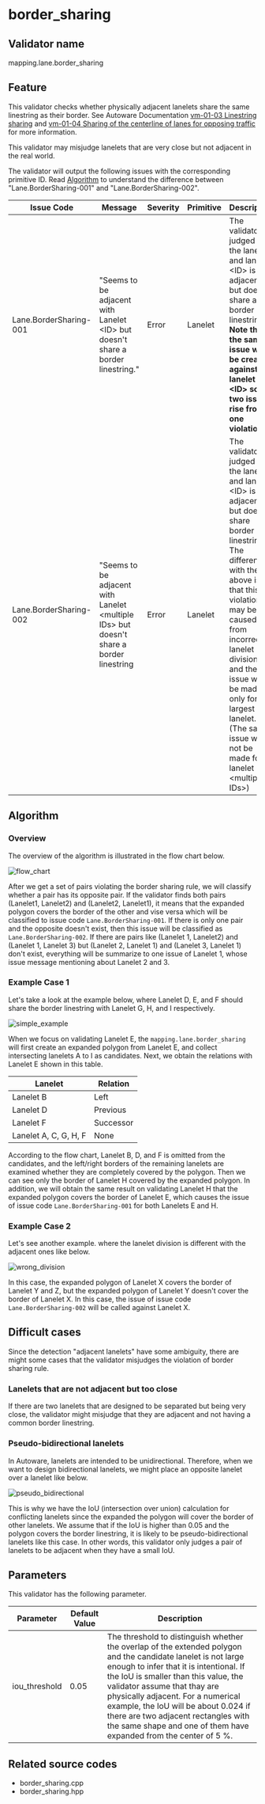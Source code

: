# border_sharing

## Validator name

mapping.lane.border_sharing

## Feature

This validator checks whether physically adjacent lanelets share the same linestring as their border.
See Autoware Documentation [vm-01-03 Linestring sharing](https://autowarefoundation.github.io/autoware-documentation/main/design/autoware-architecture/map/map-requirements/vector-map-requirements-overview/category_lane/#vm-01-03-linestring-sharing) and [vm-01-04 Sharing of the centerline of lanes for opposing traffic](https://autowarefoundation.github.io/autoware-documentation/main/design/autoware-architecture/map/map-requirements/vector-map-requirements-overview/category_lane/#vm-01-04-sharing-of-the-centerline-of-lanes-for-opposing-traffic) for more information.

This validator may misjudge lanelets that are very close but not adjacent in the real world.

The validator will output the following issues with the corresponding primitive ID. Read [Algorithm](#algorithm) to understand the difference between "Lane.BorderSharing-001" and "Lane.BorderSharing-002".

| Issue Code             | Message                                                                                   | Severity | Primitive | Description                                                                                                                                                                                                                                                                                                                            | Approach                                                                                                             |
| ---------------------- | ----------------------------------------------------------------------------------------- | -------- | --------- | -------------------------------------------------------------------------------------------------------------------------------------------------------------------------------------------------------------------------------------------------------------------------------------------------------------------------------------- | -------------------------------------------------------------------------------------------------------------------- |
| Lane.BorderSharing-001 | "Seems to be adjacent with Lanelet \<ID\> but doesn't share a border linestring."         | Error    | Lanelet   | The validator judged that the lanelet and lanelet \<ID\> is adjacent but doesn't share a border linestring. **Note that the same issue will be created against lanelet \<ID\> so two issues rise from one violation.**                                                                                                                 | Create a common border linestring of both lanelets and set the left bound or right bound of them to that linestring. |
| Lane.BorderSharing-002 | "Seems to be adjacent with Lanelet \<multiple IDs\> but doesn't share a border linestring | Error    | Lanelet   | The validator judged that the lanelet and lanelet \<ID\> is adjacent but doesn't share border linestrings. The difference with the above is that this violation may be caused from incorrect lanelet division, and the issue will be made only for the largest lanelet. (The same issue will not be made for lanelet \<multiple IDs\>) | Divide this lanelet properly and then set a common border linestring to each adjacent lanelet.                       |

## Algorithm

### Overview

The overview of the algorithm is illustrated in the flow chart below.

![flow_chart](../../media/border_sharing_flow_chart.drawio.svg)

After we get a set of pairs violating the border sharing rule, we will classify whether a pair has its opposite pair. If the validator finds both pairs (Lanelet1, Lanelet2) and (Lanelet2, Lanelet1), it means that the expanded polygon covers the border of the other and vise versa which will be classified to issue code `Lane.BorderSharing-001`. If there is only one pair and the opposite doesn't exist, then this issue will be classified as `Lane.BorderSharing-002`. If there are pairs like (Lanelet 1, Lanelet2) and (Lanelet 1, Lanelet 3) but (Lanelet 2, Lanelet 1) and (Lanelet 3, Lanelet 1) don't exist, everything will be summarize to one issue of Lanelet 1, whose issue message mentioning about Lanelet 2 and 3.

### Example Case 1

Let's take a look at the example below, where Lanelet D, E, and F should share the border linestring with Lanelet G, H, and I respectively.

![simple_example](../../media/border_sharing_simple_example.drawio.svg)

When we focus on validating Lanelet E, the `mapping.lane.border_sharing` will first create an expanded polygon from Lanelet E, and collect intersecting lanelets A to I as candidates. Next, we obtain the relations with Lanelet E shown in this table.

| Lanelet               | Relation  |
| --------------------- | --------- |
| Lanelet B             | Left      |
| Lanelet D             | Previous  |
| Lanelet F             | Successor |
| Lanelet A, C, G, H, F | None      |

According to the flow chart, Lanelet B, D, and F is omitted from the candidates, and the left/right borders of the remaining lanelets are examined whether they are completely covered by the polygon. Then we can see only the border of Lanelet H covered by the expanded polygon. In addition, we will obtain the same result on validating Lanelet H that the expanded polygon covers the border of Lanelet E, which causes the issue of issue code `Lane.BorderSharing-001` for both Lanelets E and H.

### Example Case 2

Let's see another example. where the lanelet division is different with the adjacent ones like below.

![wrong_division](../../media/border_sharing_wrong_division.drawio.svg)

In this case, the expanded polygon of Lanelet X covers the border of Lanelet Y and Z, but the expanded polygon of Lanelet Y doesn't cover the border of Lanelet X. In this case, the issue of issue code `Lane.BorderSharing-002` will be called against Lanelet X.

## Difficult cases

Since the detection "adjacent lanelets" have some ambiguity, there are might some cases that the validator misjudges the violation of border sharing rule.

### Lanelets that are not adjacent but too close

If there are two lanelets that are designed to be separated but being very close, the validator might misjudge that they are adjacent and not having a common border linestring.

### Pseudo-bidirectional lanelets

In Autoware, lanelets are intended to be unidirectional. Therefore, when we want to design bidirectional lanelets, we might place an opposite lanelet over a lanelet like below.

![pseudo_bidirectional](../../media/border_sharing_bidirectional.drawio.svg)

This is why we have the IoU (intersection over union) calculation for conflicting lanelets since the expanded the polygon will cover the border of other lanelets. We assume that if the IoU is higher than 0.05 and the polygon covers the border linestring, it is likely to be pseudo-bidirectional lanelets like this case. In other words, this validator only judges a pair of lanelets to be adjacent when they have a small IoU.

## Parameters

This validator has the following parameter.

| Parameter     | Default Value | Description                                                                                                                                                                                                                                                                                                                                                                                                                |
| ------------- | ------------- | -------------------------------------------------------------------------------------------------------------------------------------------------------------------------------------------------------------------------------------------------------------------------------------------------------------------------------------------------------------------------------------------------------------------------- |
| iou_threshold | 0.05          | The threshold to distinguish whether the overlap of the extended polygon and the candidate lanelet is not large enough to infer that it is intentional. If the IoU is smaller than this value, the validator assume that thay are physically adjacent. For a numerical example, the IoU will be about 0.024 if there are two adjacent rectangles with the same shape and one of them have expanded from the center of 5 %. |

## Related source codes

- border_sharing.cpp
- border_sharing.hpp
